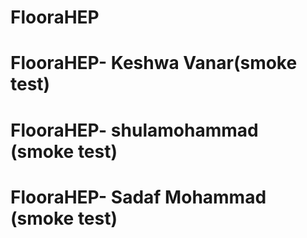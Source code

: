 # FlooraHEP

# FlooraHEP- Keshwa Vanar(smoke test)
# FlooraHEP- shulamohammad  (smoke test)
# FlooraHEP- Sadaf Mohammad (smoke test)